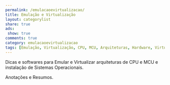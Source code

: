 ```yaml
---
permalink: /emulacaoevirtualizacao/
title: Emulação e Virtualização
layout: categorylist
share: true
ads:
 show: true
comments: true
category: emulacaoevirtualizacao
tags: [Emulação, Virtualização, CPU, MCU, Arquiteturas, Hardware, VirtualBox, VMWare, VBox]
---
```

Dicas e softwares para Emular e Virtualizar arquiteturas de CPU e MCU e instalação de Sistemas Operacionais.

<!--more-->

Anotações e Resumos.
